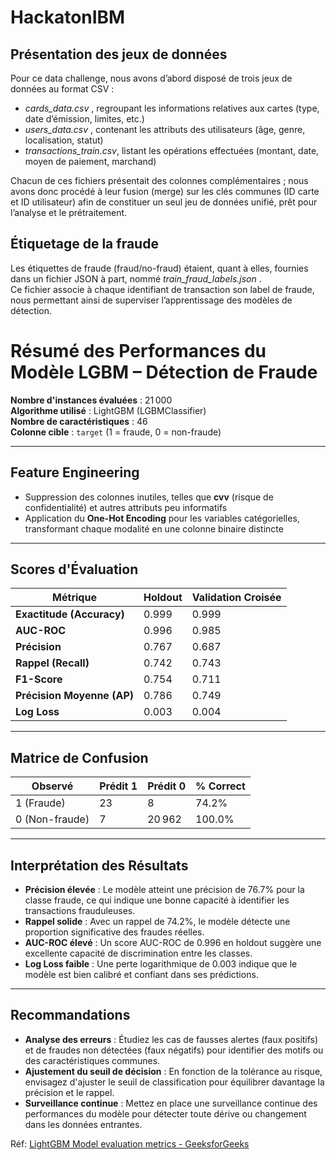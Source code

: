 # HackatonIBM
## Présentation des jeux de données 

Pour ce data challenge, nous avons d’abord disposé de trois jeux de données au format CSV :  
- *cards_data.csv* , regroupant les informations relatives aux cartes (type, date d’émission, limites, etc.)  
- *users_data.csv* , contenant les attributs des utilisateurs (âge, genre, localisation, statut)  
- *transactions_train.csv*, listant les opérations effectuées (montant, date, moyen de paiement, marchand)  

Chacun de ces fichiers présentait des colonnes complémentaires ; nous avons donc procédé à leur fusion (merge) sur les clés communes (ID carte et ID utilisateur) afin de constituer un seul jeu de données unifié, prêt pour l’analyse et le prétraitement. 

## Étiquetage de la fraude 

Les étiquettes de fraude (fraud/no-fraud) étaient, quant à elles, fournies dans un fichier JSON à part, nommé *train_fraud_labels.json* .  
Ce fichier associe à chaque identifiant de transaction son label de fraude, nous permettant ainsi de superviser l’apprentissage des modèles de détection. 
# Résumé des Performances du Modèle LGBM – Détection de Fraude

**Nombre d'instances évaluées** : 21 000  
**Algorithme utilisé** : LightGBM (LGBMClassifier)  
**Nombre de caractéristiques** : 46  
**Colonne cible** : `target` (1 = fraude, 0 = non-fraude)

---

## Feature Engineering 

- Suppression des colonnes inutiles, telles que **cvv** (risque de confidentialité) et autres attributs peu informatifs  
- Application du **One-Hot Encoding** pour les variables catégorielles, transformant chaque modalité en une colonne binaire distincte 

---

## Scores d'Évaluation

| **Métrique**               | **Holdout** | **Validation Croisée** |
|----------------------------|-------------|-------------------------|
| **Exactitude (Accuracy)**  | 0.999       | 0.999                   |
| **AUC-ROC**                | 0.996       | 0.985                   |
| **Précision**              | 0.767       | 0.687                   |
| **Rappel (Recall)**        | 0.742       | 0.743                   |
| **F1-Score**               | 0.754       | 0.711                   |
| **Précision Moyenne (AP)** | 0.786       | 0.749                   |
| **Log Loss**               | 0.003       | 0.004                   |

---

## Matrice de Confusion

| Observé       | Prédit 1 | Prédit 0 | % Correct |
|---------------|----------|----------|-----------|
| 1 (Fraude)    | 23       | 8        | 74.2%     |
| 0 (Non-fraude)| 7        | 20 962   | 100.0%    |

---

## Interprétation des Résultats

- **Précision élevée** : Le modèle atteint une précision de 76.7% pour la classe fraude, ce qui indique une bonne capacité à identifier les transactions frauduleuses.
- **Rappel solide** : Avec un rappel de 74.2%, le modèle détecte une proportion significative des fraudes réelles.
- **AUC-ROC élevé** : Un score AUC-ROC de 0.996 en holdout suggère une excellente capacité de discrimination entre les classes.
- **Log Loss faible** : Une perte logarithmique de 0.003 indique que le modèle est bien calibré et confiant dans ses prédictions.

---

## Recommandations

- **Analyse des erreurs** : Étudiez les cas de fausses alertes (faux positifs) et de fraudes non détectées (faux négatifs) pour identifier des motifs ou des caractéristiques communes.
- **Ajustement du seuil de décision** : En fonction de la tolérance au risque, envisagez d'ajuster le seuil de classification pour équilibrer davantage la précision et le rappel.
- **Surveillance continue** : Mettez en place une surveillance continue des performances du modèle pour détecter toute dérive ou changement dans les données entrantes.


  
Réf: [LightGBM Model evaluation metrics - GeeksforGeeks](https://www.geeksforgeeks.org/lightgbm-model-evaluation-metrics/)
